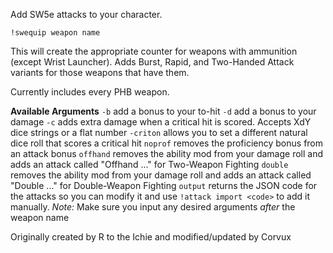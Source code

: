 Add SW5e attacks to your character.

`!swequip weapon name`

This will create the appropriate counter for weapons with ammunition (except Wrist Launcher).
Adds Burst, Rapid, and Two-Handed Attack variants for those weapons that have them.

Currently includes every PHB weapon.

__Available Arguments__
`-b` add a bonus to your to-hit
`-d` add a bonus to your damage
`-c` adds extra damage when a critical hit is scored. Accepts XdY dice strings or a flat number
`-criton` allows you to set a different natural dice roll that scores a critical hit
`noprof` removes the proficiency bonus from an attack bonus
`offhand` removes the ability mod from your damage roll and adds an attack called "Offhand ..." for Two-Weapon Fighting
`double` removes the ability mod from your damage roll and adds an attack called "Double ..." for Double-Weapon Fighting
`output` returns the JSON code for the attacks so you can modify it and use `!attack import <code>` to add it manually.
*Note:* Make sure you input any desired arguments *after* the weapon name


Originally created by R to the Ichie and modified/updated by Corvux
